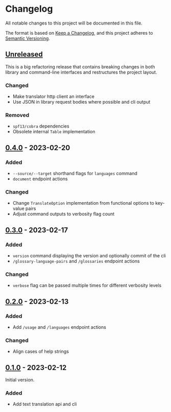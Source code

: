 # Changelog

All notable changes to this project will be documented in this file.

The format is based on [Keep a Changelog](https://keepachangelog.com/en/1.0.0/),
and this project adheres to [Semantic Versioning](https://semver.org/spec/v2.0.0.html).

## [Unreleased]

This is a big refactoring release that contains breaking changes in both library
and command-line interfaces and restructures the project layout.

### Changed

 - Make translator http client an interface
 - Use JSON in library request bodies where possible and cli output

### Removed

 - `spf13/cobra` dependencies
 - Obsolete internal `Table` implementation

## [0.4.0] - 2023-02-20

### Added

 - `--source/--target` shorthand flags for `languages` command
 - `document` endpoint actions

### Changed

 - Change `TranslateOption` implementation from functional options to key-value pairs
 - Adjust command outputs to verbosity flag count

## [0.3.0] - 2023-02-17

### Added

- `version` command displaying the version and optionally commit of the cli
- `/glossary-language-pairs` and `/glossaries` endpoint actions

### Changed

- `verbose` flag can be passed multiple times for different verbosity levels

## [0.2.0] - 2023-02-13

### Added

- Add `/usage` and `/languages` endpoint actions

### Changed

- Align cases of help strings

## [0.1.0] - 2023-02-12

Initial version.

### Added

- Add text translation api and cli


[Unreleased]: https://github.com/cluttrdev/deepl-go/compare/v0.4.0...HEAD
[0.4.0]: https://github.com/cluttrdev/deepl-go/compare/v0.3.0...v0.4.0
[0.3.0]: https://github.com/cluttrdev/deepl-go/compare/v0.2.0...v0.3.0
[0.2.0]: https://github.com/cluttrdev/deepl-go/compare/v0.1.0...v0.2.0
[0.1.0]: https://github.com/cluttrdev/deepl-go/releases/tag/v0.1.0

